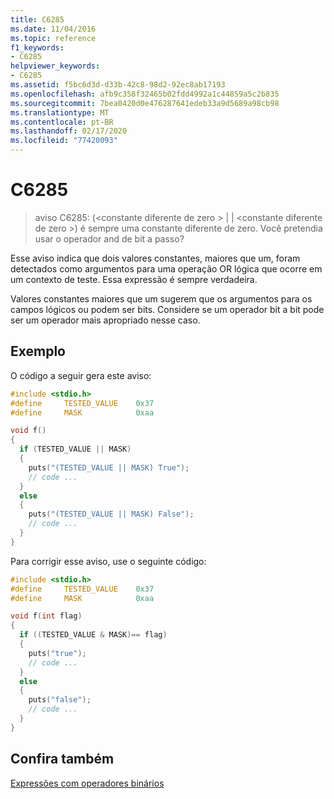 ```yaml
---
title: C6285
ms.date: 11/04/2016
ms.topic: reference
f1_keywords:
- C6285
helpviewer_keywords:
- C6285
ms.assetid: f5bc6d3d-d33b-42c8-98d2-92ec8ab17193
ms.openlocfilehash: afb9c358f32465b02fdd4992a1c44859a5c2b835
ms.sourcegitcommit: 7bea0420d0e476287641edeb33a9d5689a98cb98
ms.translationtype: MT
ms.contentlocale: pt-BR
ms.lasthandoff: 02/17/2020
ms.locfileid: "77420093"
---
```

# <a name="c6285"></a>C6285

> aviso C6285: (\<constante diferente de zero > &#124; &#124; \<constante diferente de zero >) é sempre uma constante diferente de zero. Você pretendia usar o operador and de bit a passo?

Esse aviso indica que dois valores constantes, maiores que um, foram detectados como argumentos para uma operação OR lógica que ocorre em um contexto de teste. Essa expressão é sempre verdadeira.

Valores constantes maiores que um sugerem que os argumentos para os campos lógicos ou podem ser bits. Considere se um operador bit a bit pode ser um operador mais apropriado nesse caso.

## <a name="example"></a>Exemplo

O código a seguir gera este aviso:

```cpp
#include <stdio.h>
#define     TESTED_VALUE    0x37
#define     MASK            0xaa

void f()
{
  if (TESTED_VALUE || MASK)
  {
    puts("(TESTED_VALUE || MASK) True");
    // code ...
  }
  else
  {
    puts("(TESTED_VALUE || MASK) False");
    // code ...
  }
}
```

Para corrigir esse aviso, use o seguinte código:

```cpp
#include <stdio.h>
#define     TESTED_VALUE    0x37
#define     MASK            0xaa

void f(int flag)
{
  if ((TESTED_VALUE & MASK)== flag)
  {
    puts("true");
    // code ...
  }
  else
  {
    puts("false");
    // code ...
  }
}
```

## <a name="see-also"></a>Confira também

[Expressões com operadores binários](/cpp/cpp/expressions-with-binary-operators)
